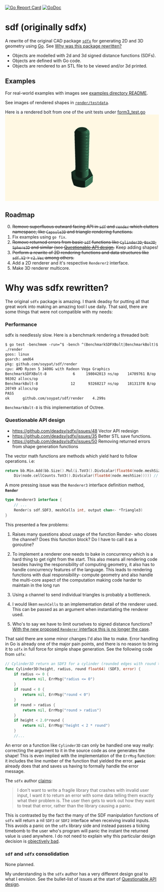 
[![Go Report Card](https://goreportcard.com/badge/github.com/soypat/sdf)](https://goreportcard.com/report/github.com/soypat/sdf)
[![GoDoc](https://godoc.org/github.com/soypat/sdf?status.svg)](https://godoc.org/github.com/soypat/sdf/sdf)

# sdf (originally sdfx)

A rewrite of the original CAD package [`sdfx`](https://github.com/deadsy/sdfx) for generating 2D and 3D geometry using [Go](https://go.dev/). See [Why was this package rewritten?](#why-was-sdfx-rewritten)

 * Objects are modelled with 2d and 3d signed distance functions (SDFs).
 * Objects are defined with Go code.
 * Objects are rendered to an STL file to be viewed and/or 3d printed.

## Examples
For real-world examples with images see [examples directory README](./examples/).

See images of rendered shapes in [`render/testdata`](./render/testdata/).

Here is a rendered bolt from one of the unit tests under [form3_test.go](./render/form3_test.go)
![renderedBolt](./render/testdata/defactoBolt.png)

## Roadmap
0. ~~Remove superfluous outward facing API in `sdf` and `render` which clutters namespace, like `Capsule3D` and triangle rendering functions.~~
1. Fix examples using `go fix`.
2. ~~Remove returned errors from basic `sdf` functions like `Cylinder3D`, `Box3D`, `Sphere3D` and similar (see [Questionable API design](#questionable-api-design).~~ Keep adding shapes!
3. ~~Perform a rewrite of 2D rendering functions and data structures like `sdf.V2`-> `r2.Vec` among others.~~
4. Add a 2D renderer and it's respective `Renderer2` interface.
5. Make 3D renderer multicore.

# Why was sdfx rewritten?
The original `sdfx` package is amazing. I thank deadsy for putting all that great work into making an amazing tool I use daily. That said, there are some things that were not compatible with my needs:

### Performance
sdfx is needlessly slow. Here is a benchmark rendering a threaded bolt:

```
$ go test -benchmem -run=^$ -bench ^(BenchmarkSDFXBolt|BenchmarkBolt)$ ./render
goos: linux
goarch: amd64
pkg: github.com/soypat/sdf/render
cpu: AMD Ryzen 5 3400G with Radeon Vega Graphics    
BenchmarkSDFXBolt-8   	       6	 198042013 ns/op	14709761 B/op	   98302 allocs/op
BenchmarkBolt-8       	      12	  93268217 ns/op	18131378 B/op	   20749 allocs/op
PASS
ok  	github.com/soypat/sdf/render	4.299s
```
`BenchmarkBolt-8` is this implementation of Octree.

### Questionable API design
* https://github.com/deadsy/sdfx/issues/48 Vector API redesign
* https://github.com/deadsy/sdfx/issues/35 Better STL save functions.
* https://github.com/deadsy/sdfx/issues/50 Removing returned errors from shape generation functions

The vector math functions are methods which yield hard to follow operations. i.e:
```go
return bb.Min.Add(bb.Size().Mul(i.ToV3().DivScalar(float64(node.meshSize)).
    Div(node.cellCounts.ToV3().DivScalar(float64(node.meshSize))))) // actual code from original sdfx.
```

A more pressing issue was the `Renderer3` interface definition method, **`Render`**
```go
type Renderer3 interface {
    // ...
    Render(s sdf.SDF3, meshCells int, output chan<- *Triangle3)
}
```

This presented a few problems:

1. Raises many questions about usage of the function Render- who closes the channel? Does this function block? Do I have to call it as a goroutine?

2. To implement a renderer one needs to bake in concurrency which is a hard thing to get right from the start. This also means all rendering code besides having the responsibility of computing geometry, it also has to handle concurrency features of the language. This leads to rendering functions with dual responsibility- compute geometry and also handle the multi-core aspect of the computation making code harder to maintain in the long run

3. Using a channel to send individual triangles is probably a bottleneck.

4. I would liken `meshCells` to an implementation detail of the renderer used. This can be passed as an argument when instantiating the renderer used.

5. Who's to say we have to limit ourselves to signed distance functions? [With the new proposed `Renderer` interface this is no longer the case](./render/render.go).

That said there are some minor changes I'd also like to make. Error handling in Go is already one of the major pain points, and there is no reason to bring it to `sdfx` in full force for simple shape generation. See the following code from `sdfx`:

```go
// Cylinder3D return an SDF3 for a cylinder (rounded edges with round > 0).
func Cylinder3D(height, radius, round float64) (SDF3, error) {
	if radius <= 0 {
		return nil, ErrMsg("radius <= 0")
	}
	if round < 0 {
		return nil, ErrMsg("round < 0")
	}
	if round > radius {
		return nil, ErrMsg("round > radius")
	}
	if height < 2.0*round {
		return nil, ErrMsg("height < 2 * round")
	}
    //...
```
An error on a function like `Cylinder3D` can only be handled one way really: correcting the argument to it in the source code as one generates the shape! This is even implied with the implementation of the `ErrMsg` function: it includes the line number of the function that yielded the error. **`panic`** already does that and saves us having to formally handle the error message.

The `sdfx` author [claims](https://github.com/deadsy/sdfx/issues/50#issuecomment-1110341868):
> I don't want to write a fragile library that crashes with invalid user input, I want it to return an error with some data telling them exactly what their problem is. The user then gets to work out how they want to treat that error, rather than the library causing a panic.

This is contrasted by the fact the many of the SDF manipulation functions of `sdfx` will return a nil `SDF3` or `SDF2` interface when receiving invalid inputs. This avoids a panic on the `sdfx` library side and instead passes a ticking timebomb to the user who's program will panic the instant the returned value is used anywhere. I do not need to explain why this particular design decision is [objectively bad](https://hackernoon.com/null-the-billion-dollar-mistake-8t5z32d6).

### `sdf` and `sdfx` consolidation
None planned.

My understanding is the `sdfx` author has a very different design goal to what I envision. See the bullet-list of issues at the start of [Questionable API design](#questionable-api-design).

